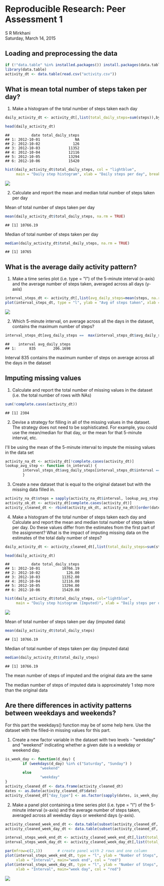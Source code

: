 # Reproducible Research: Peer Assessment 1
S R Mirkhani  
Saturday, March 14, 2015  


## Loading and preprocessing the data



```r
if (!"data.table" %in% installed.packages()) install.packages(data.table)
library(data.table)
activity_dt <- data.table(read.csv("activity.csv"))
```

## What is mean total number of steps taken per day?
1. Make a histogram of the total number of steps taken each day  

```r
daily_activity_dt <- activity_dt[,list(total_daily_steps=sum(steps)),by=date]

head(daily_activity_dt)
```

```
##          date total_daily_steps
## 1: 2012-10-01                NA
## 2: 2012-10-02               126
## 3: 2012-10-03             11352
## 4: 2012-10-04             12116
## 5: 2012-10-05             13294
## 6: 2012-10-06             15420
```

```r
hist(daily_activity_dt$total_daily_steps, col = "lightblue",
     main = "Daily step histogram", xlab = "Daily steps per day", breaks = 30)
```

![](PA1_template_files/figure-html/unnamed-chunk-2-1.png) 
  
2. Calculate and report the mean and median total number of steps taken
per day  
  
Mean of total number of steps taken per day

```r
mean(daily_activity_dt$total_daily_steps, na.rm = TRUE)
```

```
## [1] 10766.19
```
  
Median of total number of steps taken per day

```r
median(daily_activity_dt$total_daily_steps, na.rm = TRUE)
```

```
## [1] 10765
```

## What is the average daily activity pattern?
1. Make a time series plot (i.e. type = "l") of the 5-minute interval (x-axis)
and the average number of steps taken, averaged across all days (y-axis)  

```r
interval_steps_dt <- activity_dt[,list(avg_daily_steps=mean(steps, na.rm = TRUE)),by=interval]
plot(interval_steps_dt, type = "l", ylab = "Avg of steps taken", xlab = "Interval")
```

![](PA1_template_files/figure-html/unnamed-chunk-5-1.png) 
  
2. Which 5-minute interval, on average across all the days in the dataset,
contains the maximum number of steps?  

```r
interval_steps_dt[avg_daily_steps ==  max(interval_steps_dt$avg_daily_steps)]
```

```
##    interval avg_daily_steps
## 1:      835        206.1698
```

Interval 835 contains the maximum number of steps on average across all the 
days in the dataset

## Imputing missing values
1. Calculate and report the total number of missing values in the dataset
(i.e. the total number of rows with NAs)  

```r
sum(!complete.cases(activity_dt))
```

```
## [1] 2304
```
  
2. Devise a strategy for filling in all of the missing values in the dataset. The
strategy does not need to be sophisticated. For example, you could use
the mean/median for that day, or the mean for that 5-minute interval, etc.

I'll be using the mean of the 5-minute interval to impute the missing values in 
the data set


```r
activity_na_dt <- activity_dt[!complete.cases(activity_dt)]
lookup_avg_step <- function (n_interval) {
        interval_steps_dt$avg_daily_steps[interval_steps_dt$interval == n_interval]
        }
```
  
3. Create a new dataset that is equal to the original dataset but with the
missing data filled in.

```r
activity_na_dt$steps = sapply(activity_na_dt$interval, lookup_avg_step)
activity_ok_dt <- activity_dt[complete.cases(activity_dt)]
activity_cleaned_dt <- rbind(activity_ok_dt, activity_na_dt)[order(date, interval)]
```
  
4. Make a histogram of the total number of steps taken each day and Calculate
and report the mean and median total number of steps taken per day. Do
these values differ from the estimates from the first part of the assignment?
What is the impact of imputing missing data on the estimates of the total
daily number of steps?

```r
daily_activity_dt <- activity_cleaned_dt[,list(total_daily_steps=sum(steps, na.rm = TRUE)),by=date]

head(daily_activity_dt)
```

```
##          date total_daily_steps
## 1: 2012-10-01          10766.19
## 2: 2012-10-02            126.00
## 3: 2012-10-03          11352.00
## 4: 2012-10-04          12116.00
## 5: 2012-10-05          13294.00
## 6: 2012-10-06          15420.00
```

```r
hist(daily_activity_dt$total_daily_steps, col="lightblue",
     main = "Daily step histogram (Imputed)", xlab = "Daily steps per day", breaks = 30)
```

![](PA1_template_files/figure-html/unnamed-chunk-11-1.png) 
  
Mean of total number of steps taken per day (imputed data)
  

```r
mean(daily_activity_dt$total_daily_steps)
```

```
## [1] 10766.19
```
  
Median of total number of steps taken per day (imputed data)
  

```r
median(daily_activity_dt$total_daily_steps)
```

```
## [1] 10766.19
```
  
The mean number of steps of imputed and the original data are the same
  
The median number of steps of imputed data is approximately 1 step more than
the original data


## Are there differences in activity patterns between weekdays and weekends?

For this part the weekdays() function may be of some help here. Use the dataset
with the filled-in missing values for this part.
  
1. Create a new factor variable in the dataset with two levels - "weekday"
and "weekend" indicating whether a given date is a weekday or weekend
day.

```r
is_week_day <- function(d_day) {
        if (weekdays(d_day) %in% c("Saturday", "Sunday") )
                "weekend"
        else
                "weekday"
}
activity_cleaned_df <- data.frame(activity_cleaned_dt)
dates <- as.Date(activity_cleaned_df$date)
activity_cleaned_df["day_type"] <- as.factor(sapply(dates, is_week_day))
```
  
2. Make a panel plot containing a time series plot (i.e. type = "l") of the
5-minute interval (x-axis) and the average number of steps taken, averaged
across all weekday days or weekend days (y-axis).

```r
activity_cleaned_week_end_dt <- data.table(subset(activity_cleaned_df, day_type == "weekend"))
activity_cleaned_week_day_dt <- data.table(subset(activity_cleaned_df, day_type == "weekday"))

interval_steps_week_end_dt <- activity_cleaned_week_end_dt[,list(total_daily_steps=sum(steps)),by=interval]
interval_steps_week_day_dt <- activity_cleaned_week_day_dt[,list(total_daily_steps=sum(steps)),by=interval]

par(mfrow=c(2,1))       # create panel with 2 rows and one column
plot(interval_steps_week_end_dt, type = "l", ylab = "Number of Steps", 
     xlab = "Interval", main="week end", col = "red")
plot(interval_steps_week_day_dt, type = "l", ylab = "Number of Steps",
     xlab = "Interval", main="week day", col = "red")
```

![](PA1_template_files/figure-html/unnamed-chunk-15-1.png) 
